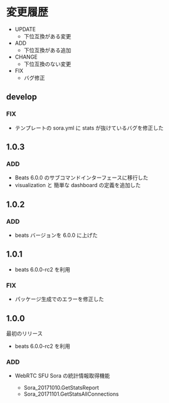 # 変更履歴

- UPDATE
    - 下位互換がある変更
- ADD
    - 下位互換がある追加
- CHANGE
    - 下位互換のない変更
- FIX
    - バグ修正


## develop

### FIX

- テンプレートの sora.yml に stats が抜けているバグを修正した

## 1.0.3

### ADD

- Beats 6.0.0 のサブコマンドインターフェースに移行した
- visualization と 簡単な dashboard の定義を追加した

## 1.0.2

### ADD

- beats バージョンを 6.0.0 に上げた

## 1.0.1

- beats 6.0.0-rc2 を利用

### FIX

- パッケージ生成でのエラーを修正した

## 1.0.0

最初のリリース

- beats 6.0.0-rc2 を利用

### ADD

- WebRTC SFU Sora の統計情報取得機能

  - Sora_20171010.GetStatsReport
  - Sora_20171101.GetStatsAllConnections

